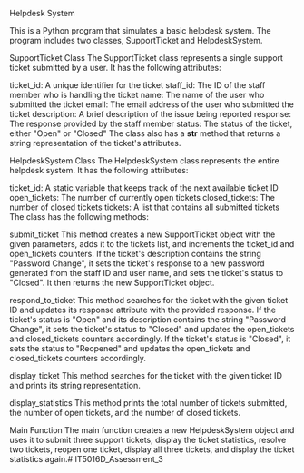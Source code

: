 Helpdesk System
 
This is a Python program that simulates a basic helpdesk system. The program includes two classes, SupportTicket and HelpdeskSystem.

SupportTicket Class
The SupportTicket class represents a single support ticket submitted by a user. It has the following attributes:

ticket_id: A unique identifier for the ticket
staff_id: The ID of the staff member who is handling the ticket
name: The name of the user who submitted the ticket
email: The email address of the user who submitted the ticket
description: A brief description of the issue being reported
response: The response provided by the staff member
status: The status of the ticket, either "Open" or "Closed"
The class also has a __str__ method that returns a string representation of the ticket's attributes.

HelpdeskSystem Class
The HelpdeskSystem class represents the entire helpdesk system. It has the following attributes:

ticket_id: A static variable that keeps track of the next available ticket ID
open_tickets: The number of currently open tickets
closed_tickets: The number of closed tickets
tickets: A list that contains all submitted tickets
The class has the following methods:

submit_ticket
This method creates a new SupportTicket object with the given parameters, adds it to the tickets list, and increments the ticket_id and open_tickets counters. If the ticket's description contains the string "Password Change", it sets the ticket's response to a new password generated from the staff ID and user name, and sets the ticket's status to "Closed". It then returns the new SupportTicket object.

respond_to_ticket
This method searches for the ticket with the given ticket ID and updates its response attribute with the provided response. If the ticket's status is "Open" and its description contains the string "Password Change", it sets the ticket's status to "Closed" and updates the open_tickets and closed_tickets counters accordingly. If the ticket's status is "Closed", it sets the status to "Reopened" and updates the open_tickets and closed_tickets counters accordingly.

display_ticket
This method searches for the ticket with the given ticket ID and prints its string representation.

display_statistics
This method prints the total number of tickets submitted, the number of open tickets, and the number of closed tickets.

Main Function
The main function creates a new HelpdeskSystem object and uses it to submit three support tickets, display the ticket statistics, resolve two tickets, reopen one ticket, display all three tickets, and display the ticket statistics again.# IT5016D_Assessment_3
